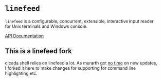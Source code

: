 # `linefeed`

`linefeed` is a configurable, concurrent, extensible, interactive input reader
for Unix terminals and Windows console.

[API Documentation](https://docs.rs/linefeed/)

## This is a linefeed fork

cicada shell relies on linefeed a lot. As murarth got [no time](https://github.com/murarth/linefeed/issues/72)
on new updates, I forked it here to make changes for supporting for command
line highlighting etc.
